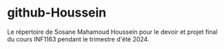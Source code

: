 # github-Houssein
Le répertoire de Sosane Mahamoud Houssein pour le devoir et projet final du cours INF1163 pendant le trimestre d'été 2024.
